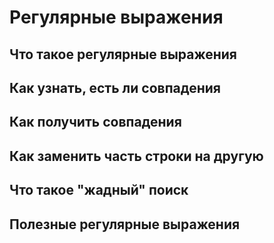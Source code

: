 # Регулярные выражения

## Что такое регулярные выражения

## Как узнать, есть ли совпадения

## Как получить совпадения

## Как заменить часть строки на другую

## Что такое "жадный" поиск

## Полезные регулярные выражения